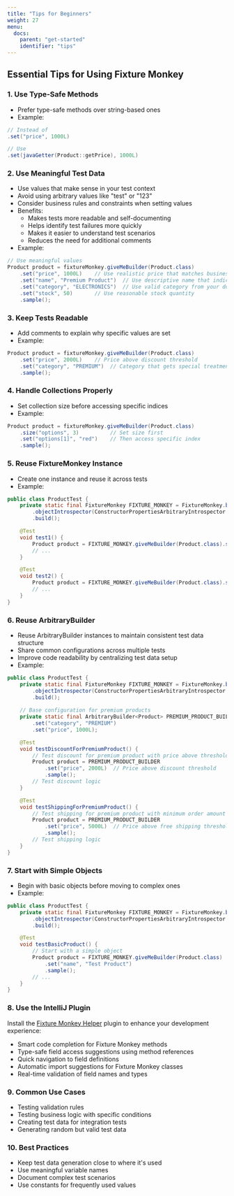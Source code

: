 ```yaml
---
title: "Tips for Beginners"
weight: 27
menu:
  docs:
    parent: "get-started"
    identifier: "tips"
---
```


## Essential Tips for Using Fixture Monkey

### 1. Use Type-Safe Methods
- Prefer type-safe methods over string-based ones
- Example:
```java
// Instead of
.set("price", 1000L)

// Use
.set(javaGetter(Product::getPrice), 1000L)
```

### 2. Use Meaningful Test Data
- Use values that make sense in your test context
- Avoid using arbitrary values like "test" or "123"
- Consider business rules and constraints when setting values
- Benefits:
  - Makes tests more readable and self-documenting
  - Helps identify test failures more quickly
  - Makes it easier to understand test scenarios
  - Reduces the need for additional comments
- Example:
```java
// Use meaningful values
Product product = fixtureMonkey.giveMeBuilder(Product.class)
    .set("price", 1000L)    // Use realistic price that matches business rules
    .set("name", "Premium Product")  // Use descriptive name that indicates product type
    .set("category", "ELECTRONICS")  // Use valid category from your domain
    .set("stock", 50)       // Use reasonable stock quantity
    .sample();
```

### 3. Keep Tests Readable
- Add comments to explain why specific values are set
- Example:
```java
Product product = fixtureMonkey.giveMeBuilder(Product.class)
    .set("price", 2000L)    // Price above discount threshold
    .set("category", "PREMIUM")  // Category that gets special treatment
    .sample();
```

### 4. Handle Collections Properly
- Set collection size before accessing specific indices
- Example:
```java
Product product = fixtureMonkey.giveMeBuilder(Product.class)
    .size("options", 3)          // Set size first
    .set("options[1]", "red")    // Then access specific index
    .sample();
```

### 5. Reuse FixtureMonkey Instance
- Create one instance and reuse it across tests
- Example:
```java
public class ProductTest {
    private static final FixtureMonkey FIXTURE_MONKEY = FixtureMonkey.builder()
        .objectIntrospector(ConstructorPropertiesArbitraryIntrospector.INSTANCE)
        .build();

    @Test
    void test1() {
        Product product = FIXTURE_MONKEY.giveMeBuilder(Product.class).sample();
        // ...
    }

    @Test
    void test2() {
        Product product = FIXTURE_MONKEY.giveMeBuilder(Product.class).sample();
        // ...
    }
}
```

### 6. Reuse ArbitraryBuilder
- Reuse ArbitraryBuilder instances to maintain consistent test data structure
- Share common configurations across multiple tests
- Improve code readability by centralizing test data setup
- Example:
```java
public class ProductTest {
    private static final FixtureMonkey FIXTURE_MONKEY = FixtureMonkey.builder()
        .objectIntrospector(ConstructorPropertiesArbitraryIntrospector.INSTANCE)
        .build();
    
    // Base configuration for premium products
    private static final ArbitraryBuilder<Product> PREMIUM_PRODUCT_BUILDER = FIXTURE_MONKEY.giveMeBuilder(Product.class)
        .set("category", "PREMIUM")
        .set("price", 1000L);

    @Test
    void testDiscountForPremiumProduct() {
        // Test discount for premium product with price above threshold
        Product product = PREMIUM_PRODUCT_BUILDER
            .set("price", 2000L)  // Price above discount threshold
            .sample();
        // Test discount logic
    }

    @Test
    void testShippingForPremiumProduct() {
        // Test shipping for premium product with minimum order amount
        Product product = PREMIUM_PRODUCT_BUILDER
            .set("price", 5000L)  // Price above free shipping threshold
            .sample();
        // Test shipping logic
    }
}
```

### 7. Start with Simple Objects
- Begin with basic objects before moving to complex ones
- Example:
```java
public class ProductTest {
    private static final FixtureMonkey FIXTURE_MONKEY = FixtureMonkey.builder()
        .objectIntrospector(ConstructorPropertiesArbitraryIntrospector.INSTANCE)
        .build();

    @Test
    void testBasicProduct() {
        // Start with a simple object
        Product product = FIXTURE_MONKEY.giveMeBuilder(Product.class)
            .set("name", "Test Product")
            .sample();
        // ...
    }
}
```

### 8. Use the IntelliJ Plugin
Install the [Fixture Monkey Helper](https://plugins.jetbrains.com/plugin/19589-fixture-monkey-helper) plugin to enhance your development experience:
- Smart code completion for Fixture Monkey methods
- Type-safe field access suggestions using method references
- Quick navigation to field definitions
- Automatic import suggestions for Fixture Monkey classes
- Real-time validation of field names and types

### 9. Common Use Cases
- Testing validation rules
- Testing business logic with specific conditions
- Creating test data for integration tests
- Generating random but valid test data

### 10. Best Practices
- Keep test data generation close to where it's used
- Use meaningful variable names
- Document complex test scenarios
- Use constants for frequently used values
